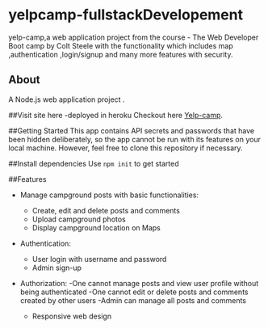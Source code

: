 # yelpcamp-fullstackDevelopement
yelp-camp,a web application project from the  course - The Web Developer Boot camp by Colt Steele  with the functionality which includes map ,authentication ,login/signup and many more features with security.

## About
A Node.js web application project .

##Visit site here -deployed in heroku
Checkout here [Yelp-camp](https://enigmatic-inlet-09081.herokuapp.com/).


 ##Getting Started
 This app contains API secrets and passwords that have been hidden deliberately,
 so the app cannot be run with its features on your local machine. However, feel free to clone this repository if necessary.
 
 
 ##Install dependencies
 Use `npm init` to get started 
 
##Features

- Manage campground posts with basic functionalities:
  - Create, edit and delete posts and comments
  - Upload campground photos
  - Display campground location on Maps
  
- Authentication:
  - User login with username and password
  - Admin sign-up 
  
- Authorization:
  -One cannot manage posts and view user profile without being authenticated
  -One cannot edit or delete posts and comments created by other users
  -Admin can manage all posts and comments  
  
  - Responsive web design
 

 
 
 
